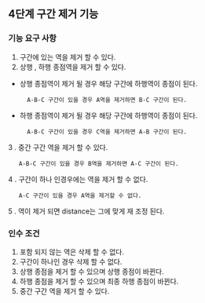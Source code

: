 ## 4단계 구간 제거 기능

### 기능 요구 사항
1. 구간에 있는 역을 제거 할 수 있다.
2. 상행 , 하행 종점역을 제거 할 수 있다.
- 상행 종점역이 제거 될 경우 해당 구간에 하행역이 종점이 된다.
  ```
    A-B-C 구간이 있을 경우 A역을 제거하면 B-C 구간이 된다.
  ```
- 하행 종점역이 제거 될 경우 해당 구간에 하행역이 종점이 된다.
   ```
     A-B-C 구간이 있을 경우 C역을 제거하면 A-B 구간이 된다.
   ```  
3 . 중간 구간 역을 제거 할 수 있다.
 ```
    A-B-C 구간이 있을 경우 B역을 제거하면 A-C 구간이 된다.
  ```
4 . 구간이 하나 인경우에는 역을 제거 할 수 없다.
 ```
    A-C 구간이 있을 경우 A역을 제거할 수 없다.
  ```
5 . 역이 제거 되면 distance는 그에 맞게 재 조정 된다.

### 인수 조건
1. 포함 되지 않는 역은 삭제 할 수 없다.
2. 구간이 하나인 경우 삭제 할 수 없다.
3. 상행 종점을 제거 할 수 있으며 상행 종점이 바뀐다.
4. 하행 종점을 제거 할 수 있으며 최종 하행 종점이 바뀐다.
5. 중간 구간 역을 제거 할 수 있다.
